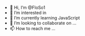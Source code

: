- 👋 Hi, I’m @FloSo1
- 👀 I’m interested in 
- 🌱 I’m currently learning JavaScript
- 💞️ I’m looking to collaborate on ...
- 📫 How to reach me ...

<!---
FloSo1/FloSo1 is a ✨ special ✨ repository because its `README.md` (this file) appears on your GitHub profile.
You can click the Preview link to take a look at your changes.
--->
